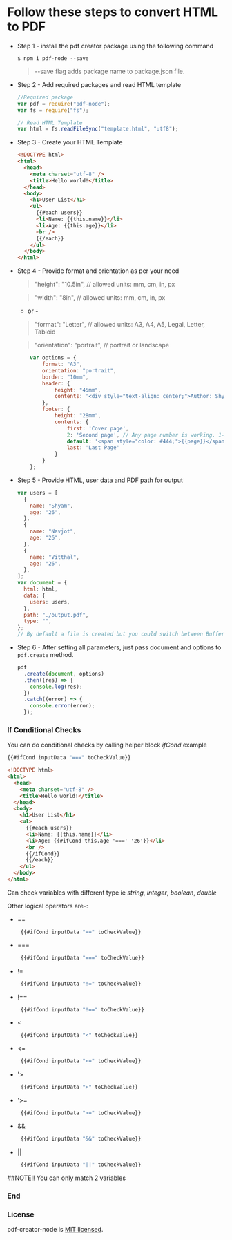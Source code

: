 # Follow these steps to convert HTML to PDF

- Step 1 - install the pdf creator package using the following command

  `$ npm i pdf-node --save`

  > --save flag adds package name to package.json file.

- Step 2 - Add required packages and read HTML template

  ```javascript
  //Required package
  var pdf = require("pdf-node");
  var fs = require("fs");

  // Read HTML Template
  var html = fs.readFileSync("template.html", "utf8");
  ```

- Step 3 - Create your HTML Template

  ```html
  <!DOCTYPE html>
  <html>
    <head>
      <meta charset="utf-8" />
      <title>Hello world!</title>
    </head>
    <body>
      <h1>User List</h1>
      <ul>
        {{#each users}}
        <li>Name: {{this.name}}</li>
        <li>Age: {{this.age}}</li>
        <br />
        {{/each}}
      </ul>
    </body>
  </html>
  ```

- Step 4 - Provide format and orientation as per your need

  > "height": "10.5in", // allowed units: mm, cm, in, px

  > "width": "8in", // allowed units: mm, cm, in, px

  - or -

  > "format": "Letter", // allowed units: A3, A4, A5, Legal, Letter, Tabloid

  > "orientation": "portrait", // portrait or landscape

    ```javascript
        var options = {
            format: "A3",
            orientation: "portrait",
            border: "10mm",
            header: {
                height: "45mm",
                contents: '<div style="text-align: center;">Author: Shyam Hajare</div>'
            },
            footer: {
                height: "28mm",
                contents: {
                    first: 'Cover page',
                    2: 'Second page', // Any page number is working. 1-based index
                    default: '<span style="color: #444;">{{page}}</span>/<span>{{pages}}</span>', // fallback value
                    last: 'Last Page'
                }
            }
        };
    ```
    
- Step 5 - Provide HTML, user data and PDF path for output

  ```javascript
  var users = [
    {
      name: "Shyam",
      age: "26",
    },
    {
      name: "Navjot",
      age: "26",
    },
    {
      name: "Vitthal",
      age: "26",
    },
  ];
  var document = {
    html: html,
    data: {
      users: users,
    },
    path: "./output.pdf",
    type: "",
  };
  // By default a file is created but you could switch between Buffer and Streams by using "buffer" or "stream" respectively.
  ```

- Step 6 - After setting all parameters, just pass document and options to `pdf.create` method.

  ```javascript
  pdf
    .create(document, options)
    .then((res) => {
      console.log(res);
    })
    .catch((error) => {
      console.error(error);
    });
  ```

### If Conditional Checks
You can do conditional checks by calling helper block _ifCond_ example

```js
{{#ifCond inputData "===" toCheckValue}}
```

  ```html
  <!DOCTYPE html>
  <html>
    <head>
      <meta charset="utf-8" />
      <title>Hello world!</title>
    </head>
    <body>
      <h1>User List</h1>
      <ul>
        {{#each users}}
        <li>Name: {{this.name}}</li>
        <li>Age: {{#ifCond this.age '===' '26'}}</li>
        <br />
        {{/ifCond}}
        {{/each}}
      </ul>
    </body>
  </html>
  ```

Can check variables with different type ie _string_, _integer_, _boolean_, _double_

Other logical operators are-:

- ==
   ```js
    {{#ifCond inputData "==" toCheckValue}}
   ```
- ===
   ```js
    {{#ifCond inputData "===" toCheckValue}}
   ```
- != 
   ```js
    {{#ifCond inputData "!=" toCheckValue}}
   ```
- !==
   ```js
    {{#ifCond inputData "!==" toCheckValue}}
   ```
- <
   ```js
    {{#ifCond inputData "<" toCheckValue}}
   ```
- <=
   ```js
    {{#ifCond inputData "<=" toCheckValue}}
   ```
- '>
   ```js
    {{#ifCond inputData ">" toCheckValue}}
   ```
- '>=
   ```js
    {{#ifCond inputData ">=" toCheckValue}}
   ```
- &&
   ```js
    {{#ifCond inputData "&&" toCheckValue}}
   ```
- ||
   ```js
    {{#ifCond inputData "||" toCheckValue}}
   ```

##NOTE!!
You can only match 2 variables

### End

### License

pdf-creator-node is [MIT licensed](./LICENSE).
